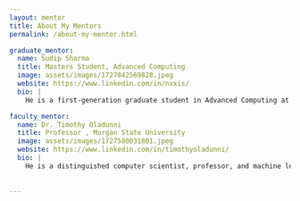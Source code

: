 ```yaml
---
layout: mentor
title: About My Mentors
permalink: /about-my-mentor.html

graduate_mentor:
  name: Sudip Sharma
  title: Masters Student, Advanced Computing
  image: assets/images/1727842569828.jpeg
  website: https://www.linkedin.com/in/nxxis/
  bio: |
    He is a first-generation graduate student in Advanced Computing at Morgan State University. His academic journey includes researching proactive methods for ensuring fairness in AI systems in healthcare, addressing biases in AI-powered tools to promote equitable outcomes for all patient groups under the guidance of Dr. Blessing Ojeme. He is passionate about leveraging technology to solve real-world problems, and he is also eager to collaborate on innovative projects in software engineering, AI, or data science.

faculty_mentor:
  name: Dr. Timothy Oladunni
  title: Professor , Morgan State University
  image: assets/images/1727580031801.jpeg
  website: https://www.linkedin.com/in/timothyoladunni/
  bio: |
    He is a distinguished computer scientist, professor, and machine learning researcher specializing in biomedical signal processing, natural language processing, deep learning, and multimodal AI architectures. With a background in electrical engineering, Timothy has dedicated his research to advancing ECG signal analysis, natural language processing, and pattern recognition.
    
   
---
```

